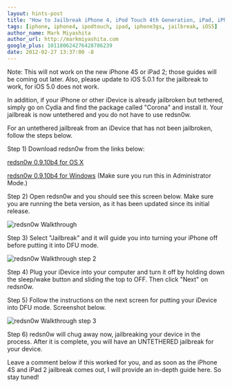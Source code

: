 ```yaml
---
layout: hints-post
title: "How to Jailbreak iPhone 4, iPod Touch 4th Generation, iPad, iPhone 3GS Untethered on iOS 5.0.1"
tags: [iphone, iphone4, ipodtouch, ipad, iphone3gs, jailbreak, iOS5]
author_name: Mark Miyashita
author_url: http://markmiyashita.com
google_plus: 101180624276428786239
date: 2012-02-27 13:37:00 -8
---
```


Note: This will not work on the new iPhone 4S or iPad 2; those guides will be coming out later. Also, please update to iOS 5.0.1 for the jailbreak to work, for iOS 5.0 does not work.

In addition, if your iPhone or other iDevice is already jailbroken but tethered, simply go on Cydia and find the package called "Corona" and install it. Your jailbreak is now untethered and you do not have to use redsn0w.

For an untethered jailbreak from an iDevice that has not been jailbroken, follow the steps below.

Step 1) Download redsn0w from the links below:

<a href="https://sites.google.com/a/iphone-dev.com/files/home/redsn0w_mac_0.9.10b4.zip?attredirects=0&d=1">redsn0w 0.9.10b4 for OS X</a>

<a href="https://sites.google.com/a/iphone-dev.com/files/home/redsn0w_win_0.9.10b4.zip?attredirects=0&d=1">redsn0w 0.9.10b4 for Windows</a> (Make sure you run this in Administrator Mode.)

Step 2) Open redsn0w and you should see this screen below. Make sure you are running the beta version, as it has been updated since its initial release.

<img class="clear blog-image-full-border" src="{{site.url}}/images/redsn0w_1.png" title="redsn0w Walkthrough">

Step 3) Select "Jailbreak" and it will guide you into turning your iPhone off before putting it into DFU mode.

<img class="clear blog-image-full-border" src="{{site.url}}/images/redsn0w_2.png" title="redsn0w Walkthrough step 2">

Step 4) Plug your iDevice into your computer and turn it off by holding down the sleep/wake button and sliding the top to OFF. Then click "Next" on redsn0w.

Step 5) Follow the instructions on the next screen for putting your iDevice into DFU mode. Screenshot below.

<img class="clear blog-image-full-border" src="{{site.url}}/images/redsn0w_3.png" title="redsn0w Walkthrough step 3">

Step 6) redsn0w will chug away now, jailbreaking your device in the process. After it is complete, you will have an UNTETHERED jailbreak for your device.

Leave a comment below if this worked for you, and as soon as the iPhone 4S and iPad 2 jailbreak comes out, I will provide an in-depth guide here. So stay tuned!